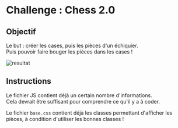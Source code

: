 # Challenge : Chess 2.0

## Objectif

Le but : créer les cases, puis les pièces d'un échiquier.  
Puis pouvoir faire bouger les pièces dans les cases !

![resultat](resultat.png)


## Instructions

Le fichier JS contient déjà un certain nombre d'informations.  
Cela devrait être suffisant pour comprendre ce qu'il y a à coder.

Le fichier `base.css` contient déjà les classes permettant
d'afficher les pièces, à condition d'utiliser les bonnes
classes !

